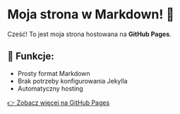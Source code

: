 # Moja strona w Markdown! 🚀

Cześć! To jest moja strona hostowana na **GitHub Pages**.

## 📌 Funkcje:

- Prosty format Markdown
- Brak potrzeby konfigurowania Jekylla
- Automatyczny hosting

[👉 Zobacz więcej na GitHub Pages](https://pages.github.com/)
